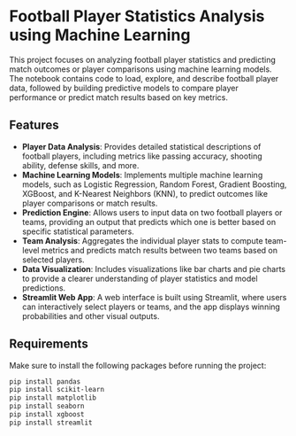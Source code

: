 # Football Player Statistics Analysis using Machine Learning

This project focuses on analyzing football player statistics and predicting match outcomes or player comparisons using machine learning models. The notebook contains code to load, explore, and describe football player data, followed by building predictive models to compare player performance or predict match results based on key metrics.

## Features

- **Player Data Analysis**: Provides detailed statistical descriptions of football players, including metrics like passing accuracy, shooting ability, defense skills, and more.
- **Machine Learning Models**: Implements multiple machine learning models, such as Logistic Regression, Random Forest, Gradient Boosting, XGBoost, and K-Nearest Neighbors (KNN), to predict outcomes like player comparisons or match results.
- **Prediction Engine**: Allows users to input data on two football players or teams, providing an output that predicts which one is better based on specific statistical parameters.
- **Team Analysis**: Aggregates the individual player stats to compute team-level metrics and predicts match results between two teams based on selected players.
- **Data Visualization**: Includes visualizations like bar charts and pie charts to provide a clearer understanding of player statistics and model predictions.
- **Streamlit Web App**: A web interface is built using Streamlit, where users can interactively select players or teams, and the app displays winning probabilities and other visual outputs.

## Requirements

Make sure to install the following packages before running the project:

```bash
pip install pandas
pip install scikit-learn
pip install matplotlib
pip install seaborn
pip install xgboost
pip install streamlit
